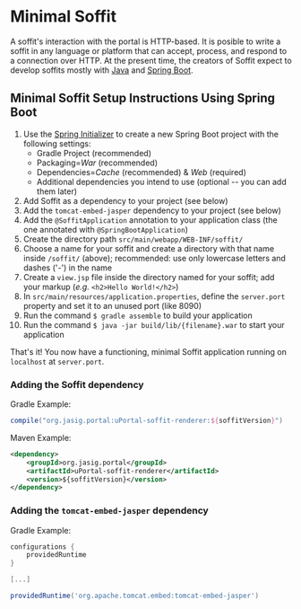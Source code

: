 
# Minimal Soffit

A soffit's interaction with the portal is HTTP-based.  It is posible to write a
soffit in any language or platform that can accept, process, and respond to a
connection over HTTP.  At the present time, the creators of Soffit expect to
develop soffits mostly with [Java][] and [Spring Boot][].

## Minimal Soffit Setup Instructions Using Spring Boot

1.  Use the [Spring Initializer][] to create a new Spring Boot project with the
    following settings:
    * Gradle Project (recommended)
    * Packaging=*War* (recommended)
    * Dependencies=*Cache* (recommended) & *Web* (required)
    * Additional dependencies you intend to use (optional -- you can add them
      later)
2.  Add Soffit as a dependency to your project (see below)
3.  Add the `tomcat-embed-jasper` dependency to your project (see below)
4.  Add the `@SoffitApplication` annotation to your application class (the one
    annotated with `@SpringBootApplication`)
5.  Create the directory path `src/main/webapp/WEB-INF/soffit/`
6.  Choose a name for your soffit and create a directory with that name inside
    `/soffit/` (above);  recommended:  use only lowercase letters and dashes
    ('-') in the name
7.  Create a `view.jsp` file inside the directory named for your soffit;  add
    your markup (_e.g._ `<h2>Hello World!</h2>`)
8.  In `src/main/resources/application.properties`, define the `server.port`
    property and set it to an unused port (like 8090)
9.  Run the command `$ gradle assemble` to build your application
10. Run the command `$ java -jar build/lib/{filename}.war` to start your
    application

That's it!  You now have a functioning, minimal Soffit application running on
`localhost` at `server.port`.

### Adding the Soffit dependency

Gradle Example:

``` gradle
compile("org.jasig.portal:uPortal-soffit-renderer:${soffitVersion}")
```

Maven Example:

``` xml
<dependency>
    <groupId>org.jasig.portal</groupId>
    <artifactId>uPortal-soffit-renderer</artifactId>
    <version>${soffitVersion}</version>
</dependency>
```

### Adding the `tomcat-embed-jasper` dependency

Gradle Example:

``` gradle
configurations {
    providedRuntime
}

[...]

providedRuntime('org.apache.tomcat.embed:tomcat-embed-jasper')
```

[Java]: http://www.oracle.com/technetwork/java/index.html
[Spring Boot]: http://projects.spring.io/spring-boot/
[Spring Initializer]: https://start.spring.io/

